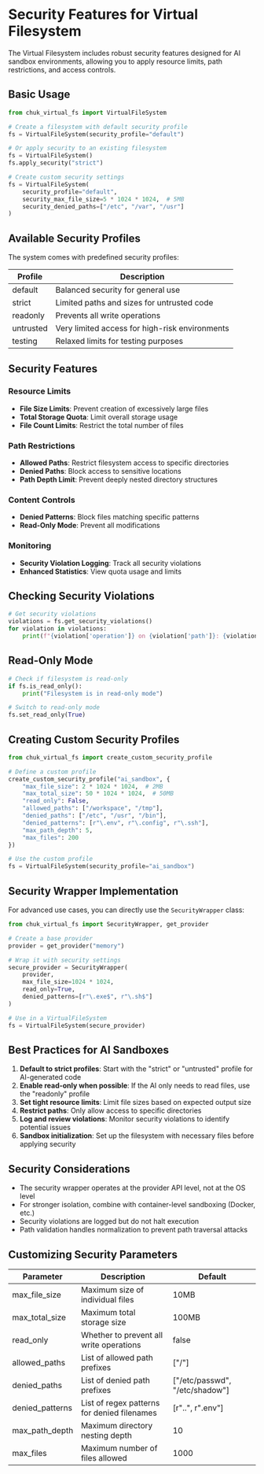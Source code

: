 # Security Features for Virtual Filesystem

The Virtual Filesystem includes robust security features designed for AI sandbox environments, allowing you to apply resource limits, path restrictions, and access controls.

## Basic Usage

```python
from chuk_virtual_fs import VirtualFileSystem

# Create a filesystem with default security profile
fs = VirtualFileSystem(security_profile="default")

# Or apply security to an existing filesystem
fs = VirtualFileSystem()
fs.apply_security("strict")

# Create custom security settings
fs = VirtualFileSystem(
    security_profile="default",
    security_max_file_size=5 * 1024 * 1024,  # 5MB
    security_denied_paths=["/etc", "/var", "/usr"]
)
```

## Available Security Profiles

The system comes with predefined security profiles:

| Profile    | Description                                            |
|------------|--------------------------------------------------------|
| default    | Balanced security for general use                      |
| strict     | Limited paths and sizes for untrusted code             |
| readonly   | Prevents all write operations                          |
| untrusted  | Very limited access for high-risk environments         |
| testing    | Relaxed limits for testing purposes                    |

## Security Features

### Resource Limits

- **File Size Limits**: Prevent creation of excessively large files
- **Total Storage Quota**: Limit overall storage usage
- **File Count Limits**: Restrict the total number of files

### Path Restrictions

- **Allowed Paths**: Restrict filesystem access to specific directories
- **Denied Paths**: Block access to sensitive locations
- **Path Depth Limit**: Prevent deeply nested directory structures

### Content Controls

- **Denied Patterns**: Block files matching specific patterns
- **Read-Only Mode**: Prevent all modifications

### Monitoring

- **Security Violation Logging**: Track all security violations
- **Enhanced Statistics**: View quota usage and limits

## Checking Security Violations

```python
# Get security violations
violations = fs.get_security_violations()
for violation in violations:
    print(f"{violation['operation']} on {violation['path']}: {violation['reason']}")
```

## Read-Only Mode

```python
# Check if filesystem is read-only
if fs.is_read_only():
    print("Filesystem is in read-only mode")

# Switch to read-only mode
fs.set_read_only(True)
```

## Creating Custom Security Profiles

```python
from chuk_virtual_fs import create_custom_security_profile

# Define a custom profile
create_custom_security_profile("ai_sandbox", {
    "max_file_size": 2 * 1024 * 1024,  # 2MB
    "max_total_size": 50 * 1024 * 1024,  # 50MB
    "read_only": False,
    "allowed_paths": ["/workspace", "/tmp"],
    "denied_paths": ["/etc", "/usr", "/bin"],
    "denied_patterns": [r"\.env", r"\.config", r"\.ssh"],
    "max_path_depth": 5,
    "max_files": 200
})

# Use the custom profile
fs = VirtualFileSystem(security_profile="ai_sandbox")
```

## Security Wrapper Implementation

For advanced use cases, you can directly use the `SecurityWrapper` class:

```python
from chuk_virtual_fs import SecurityWrapper, get_provider

# Create a base provider
provider = get_provider("memory")

# Wrap it with security settings
secure_provider = SecurityWrapper(
    provider,
    max_file_size=1024 * 1024,
    read_only=True,
    denied_patterns=[r"\.exe$", r"\.sh$"]
)

# Use in a VirtualFileSystem
fs = VirtualFileSystem(secure_provider)
```

## Best Practices for AI Sandboxes

1. **Default to strict profiles**: Start with the "strict" or "untrusted" profile for AI-generated code
2. **Enable read-only when possible**: If the AI only needs to read files, use the "readonly" profile
3. **Set tight resource limits**: Limit file sizes based on expected output size
4. **Restrict paths**: Only allow access to specific directories
5. **Log and review violations**: Monitor security violations to identify potential issues
6. **Sandbox initialization**: Set up the filesystem with necessary files before applying security

## Security Considerations

- The security wrapper operates at the provider API level, not at the OS level
- For stronger isolation, combine with container-level sandboxing (Docker, etc.)
- Security violations are logged but do not halt execution
- Path validation handles normalization to prevent path traversal attacks

## Customizing Security Parameters

| Parameter | Description | Default |
|-----------|-------------|---------|
| max_file_size | Maximum size of individual files | 10MB |
| max_total_size | Maximum total storage size | 100MB |
| read_only | Whether to prevent all write operations | false |
| allowed_paths | List of allowed path prefixes | ["/"] |
| denied_paths | List of denied path prefixes | ["/etc/passwd", "/etc/shadow"] |
| denied_patterns | List of regex patterns for denied filenames | [r"\.\.", r"\.env"] |
| max_path_depth | Maximum directory nesting depth | 10 |
| max_files | Maximum number of files allowed | 1000 |